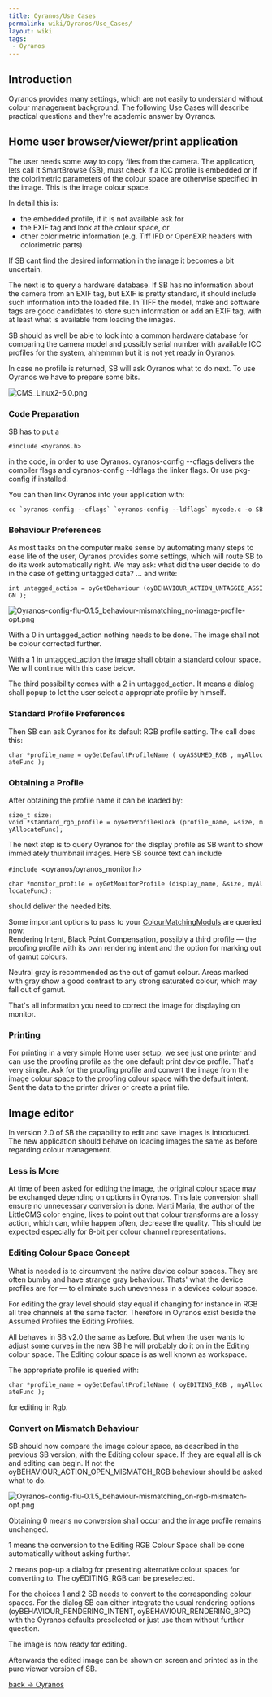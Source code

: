 ```yaml
---
title: Oyranos/Use Cases
permalink: wiki/Oyranos/Use_Cases/
layout: wiki
tags:
 - Oyranos
---
```


Introduction
------------

Oyranos provides many settings, which are not easily to understand
without colour management background. The following Use Cases will
describe practical questions and they're academic answer by Oyranos.

Home user browser/viewer/print application
------------------------------------------

The user needs some way to copy files from the camera. The application,
lets call it SmartBrowse (SB), must check if a ICC profile is embedded
or if the colorimetric parameters of the colour space are otherwise
specified in the image. This is the image colour space.

In detail this is:

-   the embedded profile, if it is not available ask for
-   the EXIF tag and look at the colour space, or
-   other colorimetric information (e.g. Tiff IFD or OpenEXR headers
    with colorimetric parts)

If SB cant find the desired information in the image it becomes a bit
uncertain.

The next is to query a hardware database. If SB has no information about
the camera from an EXIF tag, but EXIF is pretty standard, it should
include such information into the loaded file. In TIFF the model, make
and software tags are good candidates to store such information or add
an EXIF tag, with at least what is available from loading the images.

SB should as well be able to look into a common hardware database for
comparing the camera model and possibly serial number with available ICC
profiles for the system, ahhemmm but it is not yet ready in Oyranos.

In case no profile is returned, SB will ask Oyranos what to do next. To
use Oyranos we have to prepare some bits.

![](CMS_Linux2-6.0.png "CMS_Linux2-6.0.png")

### Code Preparation

SB has to put a

`#include <oyranos.h>`

in the code, in order to use Oyranos. oyranos-config --cflags delivers
the compiler flags and oyranos-config --ldflags the linker flags. Or use
pkg-config if installed.

You can then link Oyranos into your application with:

`` cc `oyranos-config --cflags` `oyranos-config --ldflags` mycode.c -o SB ``

### Behaviour Preferences

As most tasks on the computer make sense by automating many steps to
ease life of the user, Oyranos provides some settings, which will route
SB to do its work automatically right. We may ask: what did the user
decide to do in the case of getting untagged data? ... and write:

`int untagged_action = oyGetBehaviour (oyBEHAVIOUR_ACTION_UNTAGGED_ASSIGN );`

![](Oyranos-config-flu-0.1.5_behaviour-mismatching_no-image-profile-opt.png "Oyranos-config-flu-0.1.5_behaviour-mismatching_no-image-profile-opt.png")

With a 0 in untagged\_action nothing needs to be done. The image shall
not be colour corrected further.

With a 1 in untagged\_action the image shall obtain a standard colour
space. We will continue with this case below.

The third possibility comes with a 2 in untagged\_action. It means a
dialog shall popup to let the user select a appropriate profile by
himself.

### Standard Profile Preferences

Then SB can ask Oyranos for its default RGB profile setting. The call
does this:

`char *profile_name = oyGetDefaultProfileName ( oyASSUMED_RGB , myAllocateFunc );`

### Obtaining a Profile

After obtaining the profile name it can be loaded by:

`size_t size;`  
`void *standard_rgb_profile = oyGetProfileBlock (profile_name, &size, myAllocateFunc);`

The next step is to query Oyranos for the display profile as SB want to
show immediately thumbnail images. Here SB source text can include

`#include `<oyranos/oyranos_monitor.h>

`char *monitor_profile = oyGetMonitorProfile (display_name, &size, myAllocateFunc);`

should deliver the needed bits.

Some important options to pass to your
[ColourMatchingModuls](/wiki/ColourMatchingModuls "wikilink") are queried
now:  
Rendering Intent, Black Point Compensation, possibly a third profile —
the proofing profile with its own rendering intent and the option for
marking out of gamut colours.

Neutral gray is recommended as the out of gamut colour. Areas marked
with gray show a good contrast to any strong saturated colour, which may
fall out of gamut.

That's all information you need to correct the image for displaying on
monitor.

### Printing

For printing in a very simple Home user setup, we see just one printer
and can use the proofing profile as the one default print device
profile. That's very simple. Ask for the proofing profile and convert
the image from the image colour space to the proofing colour space with
the default intent. Sent the data to the printer driver or create a
print file.

Image editor
------------

In version 2.0 of SB the capability to edit and save images is
introduced. The new application should behave on loading images the same
as before regarding colour management.

### Less is More

At time of been asked for editing the image, the original colour space
may be exchanged depending on options in Oyranos. This late conversion
shall ensure no unnecessary conversion is done. Marti Maria, the author
of the LittleCMS color engine, likes to point out that colour transforms
are a lossy action, which can, while happen often, decrease the quality.
This should be expected especially for 8-bit per colour channel
representations.

### Editing Colour Space Concept

What is needed is to circumvent the native device colour spaces. They
are often bumby and have strange gray behaviour. Thats' what the device
profiles are for — to eliminate such unevenness in a devices colour
space.

For editing the gray level should stay equal if changing for instance in
RGB all tree channels at the same factor. Therefore in Oyranos exist
beside the Assumed Profiles the Editing Profiles.

All behaves in SB v2.0 the same as before. But when the user wants to
adjust some curves in the new SB he will probably do it on in the
Editing colour space. The Editing colour space is as well known as
workspace.

The appropriate profile is queried with:

`char *profile_name = oyGetDefaultProfileName ( oyEDITING_RGB , myAllocateFunc );`

for editing in Rgb.

### Convert on Mismatch Behaviour

SB should now compare the image colour space, as described in the
previous SB version, with the Editing colour space. If they are equal
all is ok and editing can begin. If not the
oyBEHAVIOUR\_ACTION\_OPEN\_MISMATCH\_RGB behaviour should be asked what
to do.

![](Oyranos-config-flu-0.1.5_behaviour-mismatching_on-rgb-mismatch-opt.png "Oyranos-config-flu-0.1.5_behaviour-mismatching_on-rgb-mismatch-opt.png")

Obtaining 0 means no conversion shall occur and the image profile
remains unchanged.

1 means the conversion to the Editing RGB Colour Space shall be done
automatically without asking further.

2 means pop-up a dialog for presenting alternative colour spaces for
converting to. The oyEDITING\_RGB can be preselected.

For the choices 1 and 2 SB needs to convert to the corresponding colour
spaces. For the dialog SB can either integrate the usual rendering
options (oyBEHAVIOUR\_RENDERING\_INTENT, oyBEHAVIOUR\_RENDERING\_BPC)
with the Oyranos defaults preselected or just use them without further
question.

The image is now ready for editing.

Afterwards the edited image can be shown on screen and printed as in the
pure viewer version of SB.

[back -&gt; Oyranos](/wiki/Oyranos "wikilink")
